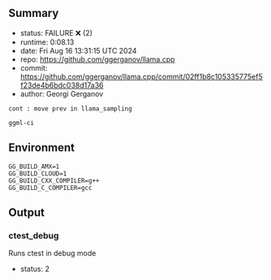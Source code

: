 ## Summary

- status:  FAILURE ❌ (2)
- runtime: 0:08.13
- date:    Fri Aug 16 13:31:15 UTC 2024
- repo:    https://github.com/ggerganov/llama.cpp
- commit:  https://github.com/ggerganov/llama.cpp/commit/02ff1b8c105335775ef5f23de4b6bdc038d17a36
- author:  Georgi Gerganov
```
cont : move prev in llama_sampling

ggml-ci
```

## Environment

```
GG_BUILD_AMX=1
GG_BUILD_CLOUD=1
GG_BUILD_CXX_COMPILER=g++
GG_BUILD_C_COMPILER=gcc
```

## Output

### ctest_debug

Runs ctest in debug mode
- status: 2
```

```

